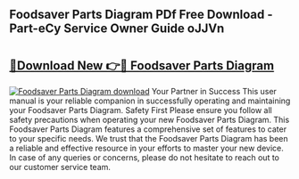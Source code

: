 ## Foodsaver Parts Diagram PDf Free Download - Part-eCy Service Owner Guide oJJVn

# <h2><a href="http://dfovf1.blite.top/?on=Foodsaver+Parts+Diagram">🔗Download New 👉🔴 Foodsaver Parts Diagram</a></h2>

[![Foodsaver Parts Diagram download](https://i.imgur.com/lujVjoI.png)](http://dfovf1.blite.top/?on=Foodsaver+Parts+Diagram)
Your Partner in Success This user manual is your reliable companion in successfully operating and maintaining your Foodsaver Parts Diagram. Safety First Please ensure you follow all safety precautions when operating your new Foodsaver Parts Diagram. This Foodsaver Parts Diagram features a comprehensive set of features to cater to your specific needs. We trust that the Foodsaver Parts Diagram has been a reliable and effective resource in your efforts to master your new device. In case of any queries or concerns, please do not hesitate to reach out to our customer service team.
